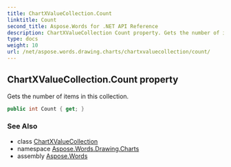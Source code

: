 ```yaml
---
title: ChartXValueCollection.Count
linktitle: Count
second_title: Aspose.Words for .NET API Reference
description: ChartXValueCollection Count property. Gets the number of items in this collection in C#.
type: docs
weight: 10
url: /net/aspose.words.drawing.charts/chartxvaluecollection/count/
---
```

## ChartXValueCollection.Count property

Gets the number of items in this collection.

```csharp
public int Count { get; }
```

### See Also

* class [ChartXValueCollection](../)
* namespace [Aspose.Words.Drawing.Charts](../../chartxvaluecollection/)
* assembly [Aspose.Words](../../../)
